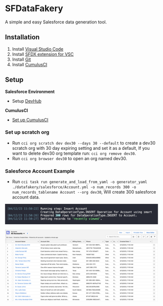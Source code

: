 # SFDataFakery

A simple and easy Salesforce data generation tool.

## Installation

1. Install [Visual Studio Code](https://code.visualstudio.com/)
2. Install [SFDX extension for VSC](https://developer.salesforce.com/tools/vscode/)
3. Install [Git](https://git-scm.com/downloads)
4. Install [CumulusCI](https://cumulusci.readthedocs.io/en/latest/get_started.html)

## Setup

**Salesforce Environment**

- Setup [DevHub](https://trailhead.salesforce.com/content/learn/modules/cumulusci-setup/set-up-your-salesforce-environment)

**CumulusCI**

- [Set up CumulusCI](https://cumulusci.readthedocs.io/en/latest/get_started.html)

### Set up scratch org

- Run `cci org scratch dev dev30 --days 30 --default` to create a dev30 scratch org with 30 day expiring setting and set it as a default, If you want to delete dev30 org template run: `cci org remove dev30`.
- Run `cci org browser dev30` to open an org named dev30.

### Salesforce Account Example

- Run `cci task run generate_and_load_from_yaml -o generator_yaml ./datafakery/salesforce/Account.yml -o num_records 300 -o num_records_tablename Account --org dev30`, Will create 300 salesforce account data. 

<p align="center">
    <img src="screenshots/SFDataFakery-01.png" alt="cci script"/>
</p>

<p align="center">
    <img src="screenshots/SFDataFakery-02.png" alt="Account data"/>
</p>
